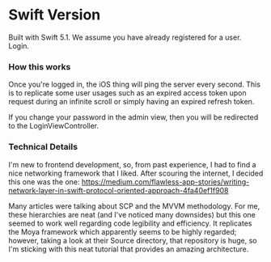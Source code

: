 # Swift Version

Built with Swift 5.1. We assume you have already registered for a user. Login.

### How this works

Once you're logged in, the iOS thing will ping the server every second. This is to replicate some user usages such as an expired access token upon request during an infinite scroll or simply having an expired refresh token.

If you change your password in the admin view, then you will be redirected to the LoginViewController.

### Technical Details

I'm new to frontend development, so, from past experience, I had to find a nice networking framework that I liked. After scouring the internet, I decided this one was the one: https://medium.com/flawless-app-stories/writing-network-layer-in-swift-protocol-oriented-approach-4fa40ef1f908

Many articles were talking about SCP and the MVVM methodology. For me, these hierarchies are neat (and I've noticed many downsides) but this one seemed to work well regarding code legibility and efficiency. It replicates the Moya framework which apparently seems to be highly regarded; however, taking a look at their Source directory, that repository is huge, so I'm sticking with this neat tutorial that provides an amazing architecture.
